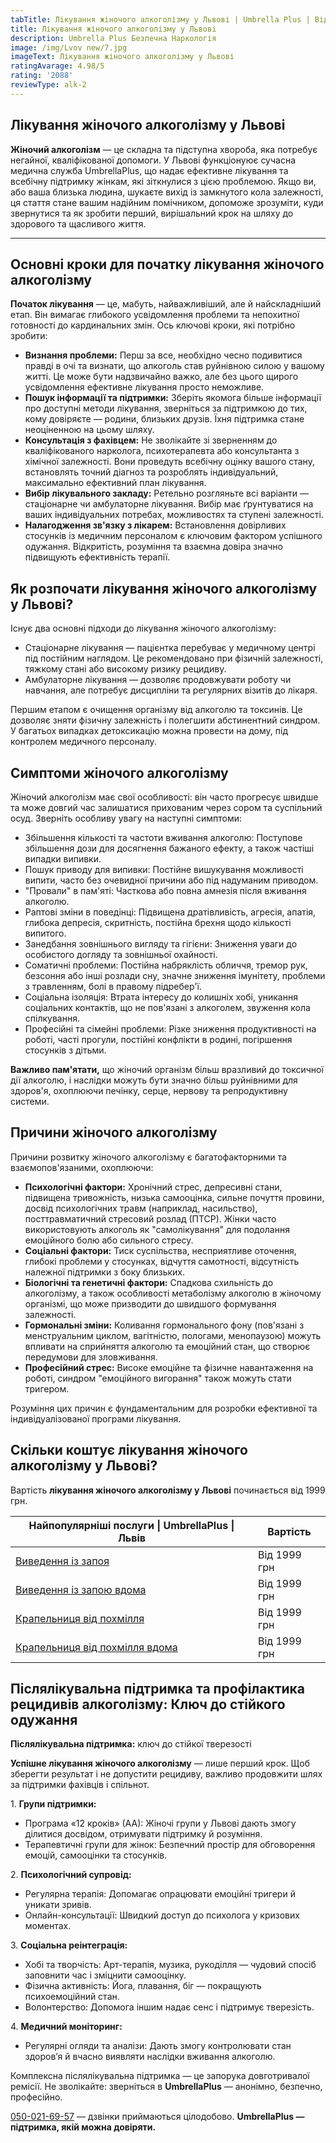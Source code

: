```yaml
---
tabTitle: Лікування жіночого алкоголізму у Львові | Umbrella Plus | Від 1999 грн
title: Лікування жіночого алкоголізму у Львові
description: Umbrella Plus Безпечна Наркологія
image: /img/Lvov new/7.jpg
imageText: Лікування жіночого алкоголізму у Львові
ratingAvarage: 4.98/5
rating: '2088'
reviewType: alk-2
---
```


## Лікування жіночого алкоголізму у Львові

**Жіночий алкоголізм** — це складна та підступна хвороба, яка потребує негайної, кваліфікованої допомоги. У Львові функціонуює сучасна медична служба UmbrellaPlus, що надає ефективне лікування та всебічну підтримку жінкам, які зіткнулися з цією проблемою. Якщо ви, або ваша близька людина, шукаєте вихід із замкнутого кола залежності, ця стаття стане вашим надійним помічником, допоможе зрозуміти, куди звернутися та як зробити перший, вирішальний крок на шляху до здорового та щасливого життя.

***

## Основні кроки для початку лікування жіночого алкоголізму

**Початок лікування** — це, мабуть, найважливіший, але й найскладніший етап. Він вимагає глибокого усвідомлення проблеми та непохитної готовності до кардинальних змін. Ось ключові кроки, які потрібно зробити:

* **Визнання проблеми:** Перш за все, необхідно чесно подивитися правді в очі та визнати, що алкоголь став руйнівною силою у вашому житті. Це може бути надзвичайно важко, але без цього щирого усвідомлення ефективне лікування просто неможливе.
* **Пошук інформації та підтримки:** Зберіть якомога більше інформації про доступні методи лікування, зверніться за підтримкою до тих, кому довіряєте — родини, близьких друзів. Їхня підтримка стане неоціненною на цьому шляху.
* **Консультація з фахівцем:** Не зволікайте зі зверненням до кваліфікованого нарколога, психотерапевта або консультанта з хімічної залежності. Вони проведуть всебічну оцінку вашого стану, встановлять точний діагноз та розроблять індивідуальний, максимально ефективний план лікування.
* **Вибір лікувального закладу:** Ретельно розгляньте всі варіанти — стаціонарне чи амбулаторне лікування. Вибір має ґрунтуватися на ваших індивідуальних потребах, можливостях та ступені залежності.
* **Налагодження зв'язку з лікарем:** Встановлення довірливих стосунків із медичним персоналом є ключовим фактором успішного одужання. Відкритість, розуміння та взаємна довіра значно підвищують ефективність терапії.

## Як розпочати лікування жіночого алкоголізму у Львові?

Існує два основні підходи до лікування жіночого алкоголізму:

* Стаціонарне лікування — пацієнтка перебуває у медичному центрі під постійним наглядом. Це рекомендовано при фізичній залежності, тяжкому стані або високому ризику рецидиву.
* Амбулаторне лікування — дозволяє продовжувати роботу чи навчання, але потребує дисципліни та регулярних візитів до лікаря.

Першим етапом є очищення організму від алкоголю та токсинів. Це дозволяє зняти фізичну залежність і полегшити абстинентний синдром. У багатьох випадках детоксикацію можна провести на дому, під контролем медичного персоналу.

## Симптоми жіночого алкоголізму

Жіночий алкоголізм має свої особливості: він часто прогресує швидше та може довгий час залишатися прихованим через сором та суспільний осуд. Зверніть особливу увагу на наступні симптоми:

* Збільшення кількості та частоти вживання алкоголю: Поступове збільшення дози для досягнення бажаного ефекту, а також частіші випадки випивки.
* Пошук приводу для випивки: Постійне вишукування можливості випити, часто без очевидної причини або під надуманим приводом.
* "Провали" в пам'яті: Часткова або повна амнезія після вживання алкоголю.
* Раптові зміни в поведінці: Підвищена дратівливість, агресія, апатія, глибока депресія, скритність, постійна брехня щодо кількості випитого.
* Занедбання зовнішнього вигляду та гігієни: Зниження уваги до особистого догляду та зовнішньої охайності.
* Соматичні проблеми: Постійна набряклість обличчя, тремор рук, безсоння або інші розлади сну, значне зниження імунітету, проблеми з травленням, болі в правому підребер'ї.
* Соціальна ізоляція: Втрата інтересу до колишніх хобі, уникання соціальних контактів, що не пов'язані з алкоголем, звуження кола спілкування.
* Професійні та сімейні проблеми: Різке зниження продуктивності на роботі, часті прогули, постійні конфлікти в родині, погіршення стосунків з дітьми.

**Важливо пам'ятати,** що жіночий організм більш вразливий до токсичної дії алкоголю, і наслідки можуть бути значно більш руйнівними для здоров'я, охоплюючи печінку, серце, нервову та репродуктивну системи.

## Причини жіночого алкоголізму

Причини розвитку жіночого алкоголізму є багатофакторними та взаємопов'язаними, охоплюючи:

* **Психологічні фактори:** Хронічний стрес, депресивні стани, підвищена тривожність, низька самооцінка, сильне почуття провини, досвід психологічних травм (наприклад, насильство), посттравматичний стресовий розлад (ПТСР). Жінки часто використовують алкоголь як "самолікування" для подолання емоційного болю або сильного стресу.
* **Соціальні фактори:** Тиск суспільства, несприятливе оточення, глибокі проблеми у стосунках, відчуття самотності, відсутність належної підтримки з боку близьких.
* **Біологічні та генетичні фактори:** Спадкова схильність до алкоголізму, а також особливості метаболізму алкоголю в жіночому організмі, що може призводити до швидшого формування залежності.
* **Гормональні зміни:** Коливання гормонального фону (пов'язані з менструальним циклом, вагітністю, пологами, менопаузою) можуть впливати на сприйняття алкоголю та емоційний стан, що створює передумови для зловживання.
* **Професійний стрес:** Високе емоційне та фізичне навантаження на роботі, синдром "емоційного вигорання" також можуть стати тригером.

Розуміння цих причин є фундаментальним для розробки ефективної та індивідуалізованої програми лікування.

## Скільки коштує лікування жіночого алкоголізму у Львові?

Вартість **лікування жіночого алкоголізму у Львові** починається від 1999 грн.

| Найпопулярніші послуги \| UmbrellaPlus \| Львів                                                                 | Вартість     |
| --------------------------------------------------------------------------------------------------------------- | ------------ |
| [Виведення із запоя](https://umbrella-plus.com.ua/uk/lviv/vivod-iz-zapoia-lvov-ua/)                             | Від 1999 грн |
| [Виведення із запою вдома](https://umbrella-plus.com.ua/uk/lviv/vivod-iz-zapoia-na-domy-lv%D1%96v-ua/)          | Від 1999 грн |
| [Крапельниця від похмілля](https://umbrella-plus.com.ua/uk/lviv/kapelnica_ot_alkogola_lvov/)                    | Від 1999 грн |
| [Крапельниця від похмілля вдома](https://umbrella-plus.com.ua/uk/lviv/kapelnica_ot_alkogola_na-domy-lv%D1%96v/) | Від 1999 грн |

## Післялікувальна підтримка та профілактика рецидивів алкоголізму: Ключ до стійкого одужання

**Післялікувальна підтримка:** ключ до стійкої тверезості

**Успішне лікування жіночого алкоголізму** — лише перший крок. Щоб зберегти результат і не допустити рецидиву, важливо продовжити шлях за підтримки фахівців і спільнот.

1\. **Групи підтримки:**

* Програма «12 кроків» (АА): Жіночі групи у Львові дають змогу ділитися досвідом, отримувати підтримку й розуміння.
* Терапевтичні групи для жінок: Безпечний простір для обговорення емоцій, самооцінки та стосунків.

2\. **Психологічний супровід:**

* Регулярна терапія: Допомагає опрацювати емоційні тригери й уникати зривів.
* Онлайн-консультації: Швидкий доступ до психолога у кризових моментах.

3\. **Соціальна реінтеграція:**

* Хобі та творчість: Арт-терапія, музика, рукоділля — чудовий спосіб заповнити час і зміцнити самооцінку.
* Фізична активність: Йога, плавання, біг — покращують психоемоційний стан.
* Волонтерство: Допомога іншим надає сенс і підтримує тверезість.

4\. **Медичний моніторинг:**

* Регулярні огляди та аналізи: Дають змогу контролювати стан здоров’я й вчасно виявляти наслідки вживання алкоголю.

Комплексна післялікувальна підтримка — це запорука довготривалої ремісії.
Не зволікайте: зверніться в **UmbrellaPlus** — анонімно, безпечно, професійно.

[050-021-69-57](tel:0500216957) — дзвінки приймаються цілодобово.
**UmbrellaPlus — підтримка, якій можна довіряти.**
